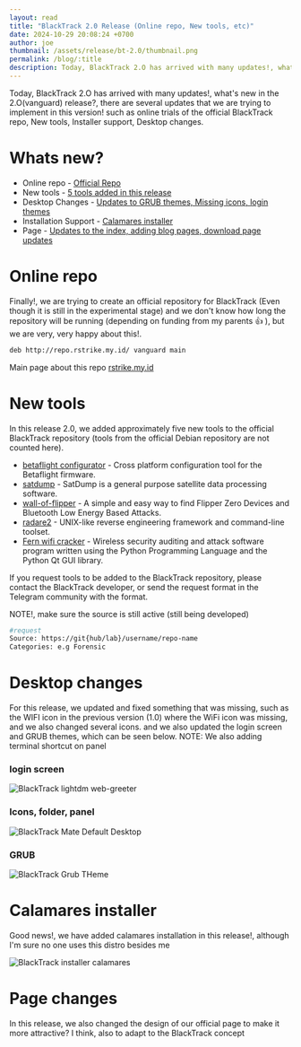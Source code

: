 ```yaml
---
layout: read
title: "BlackTrack 2.0 Release (Online repo, New tools, etc)"
date: 2024-10-29 20:08:24 +0700
author: joe
thumbnail: /assets/release/bt-2.0/thumbnail.png
permalink: /blog/:title
description: Today, BlackTrack 2.O has arrived with many updates!, what's new in the 2.O(vanguard) release?, there are several updates that we are trying to implement in this version! such as online trials of the official BlackTrack repo, New tools, Installer support, Desktop changes.
---
```

Today, BlackTrack 2.O has arrived with many updates!, what's new in the 2.O(vanguard) release?, there are several updates that we are trying to implement in this version! such as online trials of the official BlackTrack repo, New tools, Installer support, Desktop changes.

# Whats new?

- Online repo - [Official Repo](#online-repo)
- New tools - [5 tools added in this release](#new-tools)
- Desktop Changes - [Updates to GRUB themes, Missing icons, login themes](#desktop-changes)
- Installation Support - [Calamares installer](#calamares-installer)
- Page - [Updates to the index, adding blog pages, download page updates](#page-changes)


# Online repo

Finally!, we are trying to create an official repository for BlackTrack (Even though it is still in the experimental stage) and we don't know how long the repository will be running (depending on funding from my parents &#128077; ), but we are very, very happy about this!.

```bash
deb http://repo.rstrike.my.id/ vanguard main
```
Main page about this repo [rstrike.my.id](https://rstrike.my.id)


# New tools

In this release 2.0, we added approximately five new tools to the official BlackTrack repository (tools from the official Debian repository are not counted here).

- [betaflight configurator]() - Cross platform configuration tool for the Betaflight firmware.
- [satdump]() - SatDump is a general purpose satellite data processing software.
- [wall-of-flipper]() - A simple and easy way to find Flipper Zero Devices and Bluetooth Low Energy Based Attacks.
- [radare2]() -  UNIX-like reverse engineering framework and command-line toolset.
- [Fern wifi cracker]() - Wireless security auditing and attack software program written using the Python Programming Language and the Python Qt GUI library.

If you request tools to be added to the BlackTrack repository, please contact the BlackTrack developer, or send the request format in the Telegram community with the format.

NOTE!, make sure the source is still active (still being developed)

```bash
#request
Source: https://git{hub/lab}/username/repo-name
Categories: e.g Forensic
```

# Desktop changes

For this release, we updated and fixed something that was missing, such as the WIFI icon in the previous version (1.0) where the WiFi icon was missing, and we also changed several icons.
and we also updated the login screen and GRUB themes, which can be seen below.
NOTE: We also adding terminal shortcut on panel


### login screen
![BlackTrack lightdm web-greeter](/assets/release/bt-2.0/log-screen.png)

### Icons, folder, panel
![BlackTrack Mate Default Desktop](/assets/release/bt-2.0/desktop.png)

### GRUB
![BlackTrack Grub THeme](/assets/release/bt-2.0/grub-2.0.png)

# Calamares installer

Good news!, we have added calamares installation in this release!, although I'm sure no one uses this distro besides me

![BlackTrack installer calamares](/assets/release/bt-2.0/blacktrack-calamares.png)

# Page changes

In this release, we also changed the design of our official page to make it more attractive? I think, also to adapt to the BlackTrack concept
